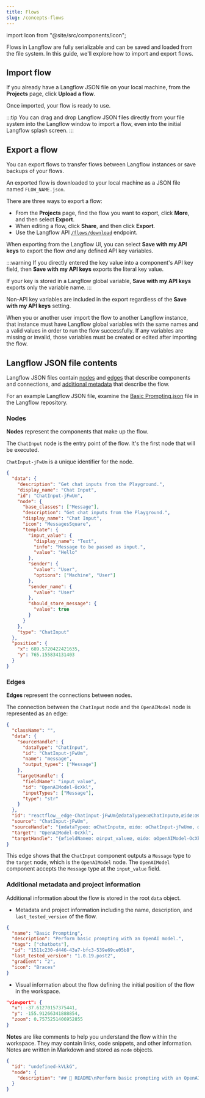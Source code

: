 ```yaml
---
title: Flows
slug: /concepts-flows
---
```


import Icon from "@site/src/components/icon";

Flows in Langflow are fully serializable and can be saved and loaded from the file system. In this guide, we'll explore how to import and export flows.

## Import flow

If you already have a Langflow JSON file on your local machine, from the **Projects** page, click <Icon name="Upload" aria-hidden="true"/> **Upload a flow**.

Once imported, your flow is ready to use.

:::tip
You can drag and drop Langflow JSON files directly from your file system into the Langflow window to import a flow, even into the initial Langflow splash screen.
:::

## Export a flow

You can export flows to transfer flows between Langflow instances or save backups of your flows.

An exported flow is downloaded to your local machine as a JSON file named `FLOW_NAME.json`.

There are three ways to export a flow:

* From the **Projects** page, find the flow you want to export, click <Icon name="Ellipsis" aria-hidden="true" /> **More**, and then select **Export**.
* When editing a flow, click **Share**, and then click **Export**.
* Use the Langflow API [`/flows/download`](/api-flows#export-flows) endpoint.

When exporting from the Langflow UI, you can select **Save with my API keys** to export the flow _and_ any defined API key variables.

:::warning
If you directly entered the key value into a component's API key field, then **Save with my API keys** exports the literal key value.

If your key is stored in a Langflow global variable, **Save with my API keys** exports only the variable name.
:::

Non-API key variables are included in the export regardless of the **Save with my API keys** setting.

When you or another user import the flow to another Langflow instance, that instance must have Langflow global variables with the same names and a valid values in order to run the flow successfully.
If any variables are missing or invalid, those variables must be created or edited after importing the flow.


## Langflow JSON file contents

Langflow JSON files contain [nodes](#nodes) and [edges](#edges) that describe components and connections, and [additional metadata](#additional-metadata-and-project-information) that describe the flow.

For an example Langflow JSON file, examine the [Basic Prompting.json](https://github.com/langflow-ai/langflow/blob/main/src/backend/base/langflow/initial_setup/starter_projects/Basic%20Prompting.json) file in the Langflow repository.

### Nodes

**Nodes** represent the components that make up the flow.

The `ChatInput` node is the entry point of the flow. It's the first node that will be executed.

`ChatInput-jFwUm` is a unique identifier for the node.

```json
{
  "data": {
    "description": "Get chat inputs from the Playground.",
    "display_name": "Chat Input",
    "id": "ChatInput-jFwUm",
    "node": {
      "base_classes": ["Message"],
      "description": "Get chat inputs from the Playground.",
      "display_name": "Chat Input",
      "icon": "MessagesSquare",
      "template": {
        "input_value": {
          "display_name": "Text",
          "info": "Message to be passed as input.",
          "value": "Hello"
        },
        "sender": {
          "value": "User",
          "options": ["Machine", "User"]
        },
        "sender_name": {
          "value": "User"
        },
        "should_store_message": {
          "value": true
        }
      }
    },
    "type": "ChatInput"
  },
  "position": {
    "x": 689.5720422421635,
    "y": 765.155834131403
  }
}
```

### Edges

**Edges** represent the connections between nodes.

The connection between the `ChatInput` node and the `OpenAIModel` node is represented as an edge:

```json
{
  "className": "",
  "data": {
    "sourceHandle": {
      "dataType": "ChatInput",
      "id": "ChatInput-jFwUm",
      "name": "message",
      "output_types": ["Message"]
    },
    "targetHandle": {
      "fieldName": "input_value",
      "id": "OpenAIModel-OcXkl",
      "inputTypes": ["Message"],
      "type": "str"
    }
  },
  "id": "reactflow__edge-ChatInput-jFwUm{œdataTypeœ:œChatInputœ,œidœ:œChatInput-jFwUmœ,œnameœ:œmessageœ,œoutput_typesœ:[œMessageœ]}-OpenAIModel-OcXkl{œfieldNameœ:œinput_valueœ,œidœ:œOpenAIModel-OcXklœ,œinputTypesœ:[œMessageœ],œtypeœ:œstrœ}",
  "source": "ChatInput-jFwUm",
  "sourceHandle": "{œdataTypeœ: œChatInputœ, œidœ: œChatInput-jFwUmœ, œnameœ: œmessageœ, œoutput_typesœ: [œMessageœ]}",
  "target": "OpenAIModel-OcXkl",
  "targetHandle": "{œfieldNameœ: œinput_valueœ, œidœ: œOpenAIModel-OcXklœ, œinputTypesœ: [œMessageœ], œtypeœ: œstrœ}"
}
```

This edge shows that the `ChatInput` component outputs a `Message` type to the `target` node, which is the `OpenAIModel` node.
The `OpenAIModel` component accepts the `Message` type at the `input_value` field.

### Additional metadata and project information

Additional information about the flow is stored in the root `data` object.

* Metadata and project information including the name, description, and `last_tested_version` of the flow.
```json
{
  "name": "Basic Prompting",
  "description": "Perform basic prompting with an OpenAI model.",
  "tags": ["chatbots"],
  "id": "1511c230-d446-43a7-bfc3-539e69ce05b8",
  "last_tested_version": "1.0.19.post2",
  "gradient": "2",
  "icon": "Braces"
}
```

* Visual information about the flow defining the initial position of the flow in the workspace.
```json
"viewport": {
  "x": -37.61270157375441,
  "y": -155.91266341888854,
  "zoom": 0.7575251406952855
}
```

**Notes** are like comments to help you understand the flow within the workspace.
They may contain links, code snippets, and other information.
Notes are written in Markdown and stored as `node` objects.
```json
{
  "id": "undefined-kVLkG",
  "node": {
    "description": "## 📖 README\nPerform basic prompting with an OpenAI model.\n\n#### Quick Start\n- Add your **OpenAI API key** to the **OpenAI Model**\n- Open the **Playground** to chat with your bot.\n..."
  }
}
```

